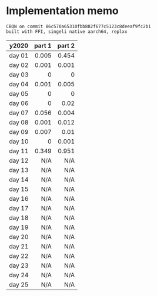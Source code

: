 # Implementation memo

```
CBQN on commit 86c570a65310fbb882f677c5123c8deeaf9fc2b1
built with FFI, singeli native aarch64, replxx
```

| y2020  |  part 1 |  part 2 |
|--------|--------:|--------:|
| day 01 |   0.005 |   0.454 |
| day 02 |   0.001 |   0.001 |
| day 03 |       0 |       0 |
| day 04 |   0.001 |   0.005 |
| day 05 |       0 |       0 |
| day 06 |       0 |    0.02 |
| day 07 |   0.056 |   0.004 |
| day 08 |   0.001 |   0.012 |
| day 09 |   0.007 |    0.01 |
| day 10 |       0 |   0.001 |
| day 11 |   0.349 |   0.951 |
| day 12 |     N/A |     N/A |
| day 13 |     N/A |     N/A |
| day 14 |     N/A |     N/A |
| day 15 |     N/A |     N/A |
| day 16 |     N/A |     N/A |
| day 17 |     N/A |     N/A |
| day 18 |     N/A |     N/A |
| day 19 |     N/A |     N/A |
| day 20 |     N/A |     N/A |
| day 21 |     N/A |     N/A |
| day 22 |     N/A |     N/A |
| day 23 |     N/A |     N/A |
| day 24 |     N/A |     N/A |
| day 25 |     N/A |     N/A |

